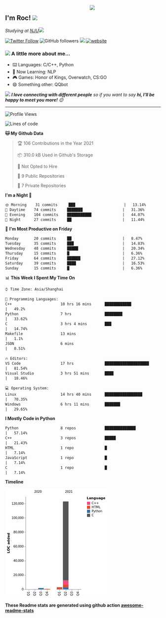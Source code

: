 <img align='right' src="https://media.giphy.com/media/M9gbBd9nbDrOTu1Mqx/giphy.gif" width="230">
<h2>I'm Roc! <img src="https://media.giphy.com/media/12oufCB0MyZ1Go/giphy.gif" width="50"></h2>
<p><em>Studying at <a href="http://www.nju.edu.cn">NJU</a><img src="https://media.giphy.com/media/WUlplcMpOCEmTGBtBW/giphy.gif" width="50"> 
</em></p>

[![Twitter Follow](https://img.shields.io/twitter/follow/Roc78862980?label=Follow)](https://twitter.com/intent/follow?screen_name=Roc78862980)
![GitHub followers](https://img.shields.io/github/followers/roc136?label=Follow&style=social)
![](https://visitor-badge.glitch.me/badge?page_id=Roc136.Roc136)
[![website](https://img.shields.io/badge/Website-46a2f1.svg?&style=flat-square&logo=Google-Chrome&logoColor=white&link=https://blog.roc136.top)](https://blog.roc136.top)
<!-- ![Waka Readme](https://github.com/anmol098/anmol098/workflows/Waka%20Readme/badge.svg) -->
<!-- [![Linkedin: anmol](https://img.shields.io/badge/-anmol-blue?style=flat-square&logo=Linkedin&logoColor=white&link=https://www.linkedin.com/in/anmol-p-singh/)](https://www.linkedin.com/in/anmol-p-singh/) -->

### <img src="https://media.giphy.com/media/VgCDAzcKvsR6OM0uWg/giphy.gif" width="50"> A little more about me...  

- ⌨️ Languages: C/C++, Python
- 🌱 Now Learning: NLP
- 🎮 Games: Honor of Kings, Overwatch, CS:GO
- 😄 Something other: QQbot

<img src="https://media.giphy.com/media/LnQjpWaON8nhr21vNW/giphy.gif" width="60"> <em><b>I love connecting with different people</b> so if you want to say <b>hi, I'll be happy to meet you more!</b> 😊</em>

---
<!--START_SECTION:waka-->
![Profile Views](http://img.shields.io/badge/Profile%20Views-83-blue)

![Lines of code](https://img.shields.io/badge/From%20Hello%20World%20I%27ve%20Written-128031%20lines%20of%20code-blue)

**🐱 My Github Data** 

> 🏆 106 Contributions in the Year 2021
 > 
> 📦 310.0 kB Used in Github's Storage 
 > 
> 🚫 Not Opted to Hire
 > 
> 📜 9 Public Repositories 
 > 
> 🔑 7 Private Repositories  
 > 
**I'm a Night 🦉** 

```text
🌞 Morning    31 commits     ███                      |   13.14% 
🌆 Daytime    74 commits     ███████                  |   31.36% 
🌃 Evening    104 commits    ███████████              |   44.07% 
🌙 Night      27 commits     ██                       |   11.44%

```
📅 **I'm Most Productive on Friday** 

```text
Monday       20 commits     ██                       |   8.47% 
Tuesday      35 commits     ███                      |   14.83% 
Wednesday    48 commits     █████                    |   20.34% 
Thursday     15 commits     █                        |   6.36% 
Friday       64 commits     ██████                   |   27.12% 
Saturday     39 commits     ████                     |   16.53% 
Sunday       15 commits     █                        |   6.36%

```


📊 **This Week I Spent My Time On** 

```text
⌚︎ Time Zone: Asia/Shanghai

💬 Programming Languages: 
C++                      10 hrs 16 mins      ████████████             |   49.2% 
Python                   7 hrs               ████████                 |   33.62% 
C                        3 hrs 4 mins        ███                      |   14.74% 
Makefile                 13 mins                                      |   1.1% 
JSON                     6 mins                                       |   0.51%

🔥 Editors: 
VS Code                  17 hrs              ████████████████████     |   81.54% 
Visual Studio            3 hrs 51 mins       ████                     |   18.46%

💻 Operating System: 
Linux                    14 hrs 40 mins      █████████████████        |   70.35% 
Windows                  6 hrs 11 mins       ███████                  |   29.65%

```

**I Mostly Code in Python** 

```text
Python                   8 repos             ██████████████           |   57.14% 
C++                      3 repos             █████                    |   21.43% 
HTML                     1 repo              █                        |   7.14% 
JavaScript               1 repo              █                        |   7.14% 
C                        1 repo              █                        |   7.14%

```


**Timeline**

![Chart not found](https://raw.githubusercontent.com/Roc136/Roc136/master/charts/bar_graph.png) 


<!--END_SECTION:waka-->

**These Readme stats are generated using github action [awesome-readme-stats](https://github.com/Roc136/waka-readme-stats)**
